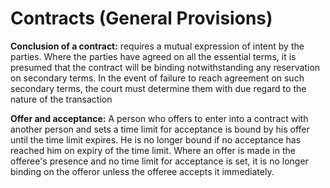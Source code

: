 # Contracts (General Provisions)

**Conclusion of a contract:** requires a mutual expression of intent by the parties. Where the parties have agreed on all the essential terms, it is presumed that the contract will be binding notwithstanding any reservation on secondary terms. In the event of failure to reach agreement on such secondary terms, the court must determine them with due regard to the nature of the transaction

**Offer and acceptance:** A person who offers to enter into a contract with another person and sets a time limit for acceptance is bound by his offer until the time limit expires. He is no longer bound if no acceptance has reached him on expiry of the time limit. Where an offer is made in the offeree's presence and no time limit for acceptance is set, it is no longer binding on the offeror unless the offeree accepts it immediately.
